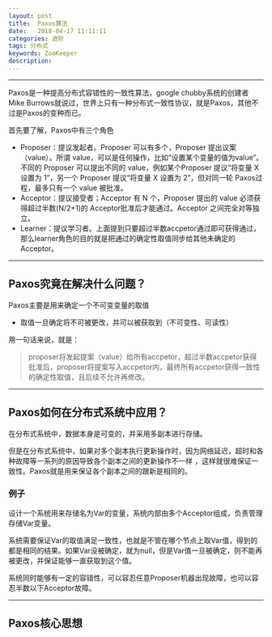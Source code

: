 ```yaml
---
layout: post
title:  Paxos算法
date:   2018-04-17 11:11:11
categories: 进阶
tags: 分布式
keywords: ZooKeeper
description:
---
```


----------

Paxos是一种提高分布式容错性的一致性算法，google chubby系统的创建者Mike Burrows就说过，世界上只有一种分布式一致性协议，就是Paxos，其他不过是Paxos的变种而已。

首先要了解，Paxos中有三个角色

 *  Proposer：提议发起者。Proposer 可以有多个，Proposer 提出议案（value）。所谓 value，可以是任何操作，比如“设置某个变量的值为value”。不同的 Proposer 可以提出不同的 value，例如某个Proposer 提议“将变量 X 设置为 1”，另一个 Proposer 提议“将变量 X 设置为 2”，但对同一轮 Paxos过程，最多只有一个 value 被批准。
 *  Acceptor：提议接受者；Acceptor 有 N 个，Proposer 提出的 value 必须获得超过半数(N/2+1)的 Acceptor批准后才能通过。Acceptor 之间完全对等独立。
 *  Learner：提议学习者。上面提到只要超过半数accpetor通过即可获得通过，那么learner角色的目的就是把通过的确定性取值同步给其他未确定的Acceptor。



----------
## Paxos究竟在解决什么问题？

Paxos主要是用来确定一个不可变变量的取值

 - 取值一旦确定将不可被更改，并可以被获取到（不可变性、可读性）

用一句话来说，就是：

> proposer将发起提案（value）给所有accpetor，超过半数accpetor获得批准后，proposer将提案写入accpetor内，最终所有accpetor获得一致性的确定性取值，且后续不允许再修改。


----------
## Paxos如何在分布式系统中应用？

在分布式系统中，数据本身是可变的，并采用多副本进行存储。

但是在分布式系统中，如果对多个副本执行更新操作时，因为网络延迟，超时和各种故障等一系列的原因导致各个副本之间的更新操作不一样 ，这样就很难保证一致性。Paxos就是用来保证各个副本之间的跟新是相同的。

### 例子 
设计一个系统用来存储名为Var的变量，系统内部由多个Acceptor组成，负责管理存储Var变量。

系统需要保证Var的取值满足一致性，也就是不管在哪个节点上取Var值，得到的都是相同的结果。如果Var没被确定，就为null，但是Var值一旦被确定，则不能再被更改，并保证能够一直获取到这个值。

系统同时能够有一定的容错性，可以容忍任意Proposer机器出现故障，也可以容忍半数以下Acceptor故障。

----------
## Paxos核心思想 
